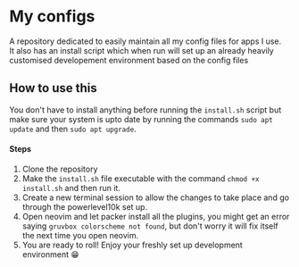# My configs

A repository dedicated to easily maintain all my config files for apps I use.  
It also has an install script which when run will set up an already heavily customised developement environment based on the config files

## How to use this

You don't have to install anything before running the `install.sh` script but make sure your system is upto date by running the commands `sudo apt update` and then `sudo apt upgrade`.

#### Steps

1. Clone the repository
2. Make the `install.sh` file executable with the command `chmod +x install.sh` and then run it.
3. Create a new terminal session to allow the changes to take place and go through the powerlevel10k set up.
4. Open neovim and let packer install all the plugins, you might get an error saying `gruvbox colorscheme not found`, but don't worry it will fix itself the next time you open neovim.
5. You are ready to roll! Enjoy your freshly set up development environment :grin:
